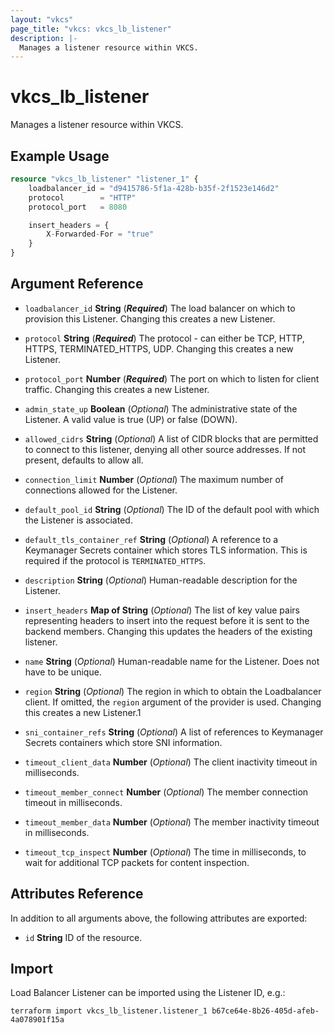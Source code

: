 ```yaml
---
layout: "vkcs"
page_title: "vkcs: vkcs_lb_listener"
description: |-
  Manages a listener resource within VKCS.
---
```


# vkcs_lb_listener

Manages a listener resource within VKCS.

## Example Usage
```terraform
resource "vkcs_lb_listener" "listener_1" {
	loadbalancer_id = "d9415786-5f1a-428b-b35f-2f1523e146d2"
	protocol        = "HTTP"
	protocol_port   = 8080

	insert_headers = {
		X-Forwarded-For = "true"
	}
}
```
## Argument Reference
- `loadbalancer_id` **String** (***Required***) The load balancer on which to provision this Listener. Changing this creates a new Listener.

- `protocol` **String** (***Required***) The protocol - can either be TCP, HTTP, HTTPS, TERMINATED_HTTPS, UDP. Changing this creates a new Listener.

- `protocol_port` **Number** (***Required***) The port on which to listen for client traffic. Changing this creates a new Listener.

- `admin_state_up` **Boolean** (*Optional*) The administrative state of the Listener. A valid value is true (UP) or false (DOWN).

- `allowed_cidrs` **String** (*Optional*) A list of CIDR blocks that are permitted to connect to this listener, denying all other source addresses. If not present, defaults to allow all.

- `connection_limit` **Number** (*Optional*) The maximum number of connections allowed for the Listener.

- `default_pool_id` **String** (*Optional*) The ID of the default pool with which the Listener is associated.

- `default_tls_container_ref` **String** (*Optional*) A reference to a Keymanager Secrets container which stores TLS information. This is required if the protocol is `TERMINATED_HTTPS`.

- `description` **String** (*Optional*) Human-readable description for the Listener.

- `insert_headers` <strong>Map of </strong>**String** (*Optional*) The list of key value pairs representing headers to insert into the request before it is sent to the backend members. Changing this updates the headers of the existing listener.

- `name` **String** (*Optional*) Human-readable name for the Listener. Does not have to be unique.

- `region` **String** (*Optional*) The region in which to obtain the Loadbalancer client. If omitted, the `region` argument of the provider is used. Changing this creates a new Listener.1

- `sni_container_refs` **String** (*Optional*) A list of references to Keymanager Secrets containers which store SNI information.

- `timeout_client_data` **Number** (*Optional*) The client inactivity timeout in milliseconds.

- `timeout_member_connect` **Number** (*Optional*) The member connection timeout in milliseconds.

- `timeout_member_data` **Number** (*Optional*) The member inactivity timeout in milliseconds.

- `timeout_tcp_inspect` **Number** (*Optional*) The time in milliseconds, to wait for additional TCP packets for content inspection.


## Attributes Reference
In addition to all arguments above, the following attributes are exported:
- `id` **String** ID of the resource.



## Import

Load Balancer Listener can be imported using the Listener ID, e.g.:

```shell
terraform import vkcs_lb_listener.listener_1 b67ce64e-8b26-405d-afeb-4a078901f15a
```
